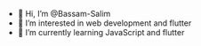 - 👋 Hi, I’m @Bassam-Salim
- 👀 I’m interested in web development and flutter
- 🌱 I’m currently learning JavaScript and flutter 
<!---
Bassam-Salim/Bassam-Salim is a ✨ special ✨ repository because its `README.md` (this file) appears on your GitHub profile.
You can click the Preview link to take a look at your changes.
--->
